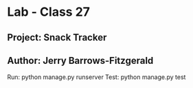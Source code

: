 # Lab - Class 27

## Project: Snack Tracker

## Author: Jerry Barrows-Fitzgerald

Run: python manage.py runserver
Test: python manage.py test
